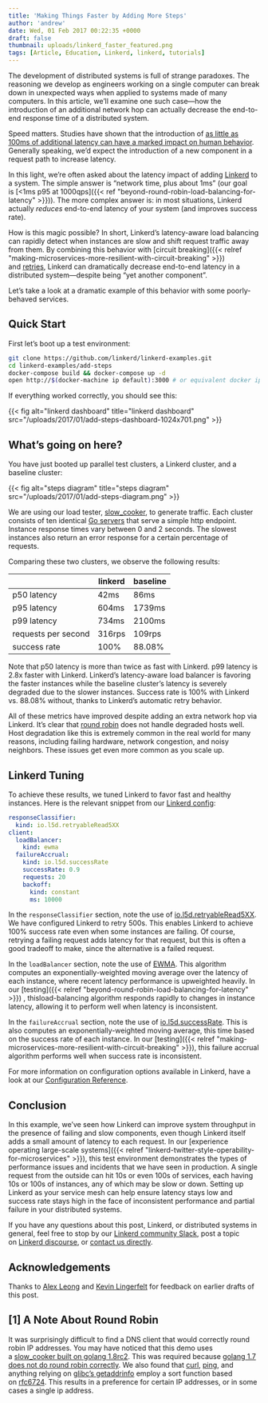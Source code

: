 ```yaml
---
title: 'Making Things Faster by Adding More Steps'
author: 'andrew'
date: Wed, 01 Feb 2017 00:22:35 +0000
draft: false
thumbnail: uploads/linkerd_faster_featured.png
tags: [Article, Education, Linkerd, linkerd, tutorials]
---
```


The development of distributed systems is full of strange paradoxes. The
reasoning we develop as engineers working on a single computer can break down in
unexpected ways when applied to systems made of many computers. In this article,
we’ll examine one such case—how the introduction of an additional network hop
can actually decrease the end-to-end response time of a distributed system.

Speed matters. Studies have shown that the introduction of [as little as 100ms
of additional latency can have a marked impact on human
behavior](https://research.googleblog.com/2009/06/speed-matters.html). Generally
speaking, we’d expect the introduction of a new component in a request path to
increase latency.

In this light, we’re often asked about the latency impact of
adding [Linkerd](https://linkerd.io/) to a system. The simple answer is “network
time, plus about 1ms” (our goal is [<1ms p95 at
1000qps]({{< ref "beyond-round-robin-load-balancing-for-latency" >}})). The more
complex answer is: in most situations, Linkerd actually *reduces* end-to-end
latency of your system (and improves success rate).

How is this magic possible? In short, Linkerd’s latency-aware load balancing can
rapidly detect when instances are slow and shift request traffic away from them.
By combining this behavior with [circuit
breaking]({{< relref
"making-microservices-more-resilient-with-circuit-breaking" >}})
and [retries](https://linkerd.io/config/0.8.6/linkerd/index.html#http-response-classifiers),
Linkerd can dramatically decrease end-to-end latency in a distributed
system—despite being “yet another component”.

Let’s take a look at a dramatic example of this behavior with some
poorly-behaved services.

## Quick Start

First let’s boot up a test environment:

```bash
git clone https://github.com/linkerd/linkerd-examples.git
cd linkerd-examples/add-steps
docker-compose build && docker-compose up -d
open http://$(docker-machine ip default):3000 # or equivalent docker ip address
```

If everything worked correctly, you should see this:

{{< fig
  alt="linkerd dashboard"
  title="linkerd dashboard"
  src="/uploads/2017/01/add-steps-dashboard-1024x701.png" >}}

## What’s going on here?

You have just booted up parallel test clusters, a Linkerd cluster, and a
baseline cluster:

{{< fig
  alt="steps diagram"
  title="steps diagram"
  src="/uploads/2017/01/add-steps-diagram.png" >}}

We are using our load
tester, [slow_cooker](https://github.com/BuoyantIO/slow_cooker), to generate
traffic. Each cluster consists of ten identical [Go servers][server] that
serve a simple http endpoint. Instance response times vary between 0 and 2
seconds. The slowest instances also return an error response for a certain
percentage of requests.

Comparing these two clusters, we observe the following results:

|                     | linkerd | baseline |
| ------------------- | ------- | -------- |
| p50 latency         | 42ms    | 86ms     |
| p95 latency         | 604ms   | 1739ms   |
| p99 latency         | 734ms   | 2100ms   |
| requests per second | 316rps  | 109rps   |
| success rate        | 100%    | 88.08%   |

Note that p50 latency is more than twice as fast with Linkerd. p99 latency is
2.8x faster with Linkerd. Linkerd’s latency-aware load balancer is favoring the
faster instances while the baseline cluster’s latency is severely degraded due
to the slower instances. Success rate is 100% with Linkerd vs. 88.08% without,
thanks to Linkerd’s automatic retry behavior.

All of these metrics have improved despite adding an extra network hop via
Linkerd. It’s clear that [round
robin](/2017/02/01/making-things-faster-by-adding-more-steps/#1-a-note-about-round-robin)
does not handle degraded hosts well. Host degradation like this is extremely
common in the real world for many reasons, including failing hardware, network
congestion, and noisy neighbors. These issues get even more common as you scale
up.

## Linkerd Tuning

To achieve these results, we tuned Linkerd to favor fast and healthy instances.
Here is the relevant snippet from our [Linkerd
config](https://github.com/linkerd/linkerd-examples/blob/master/add-steps/linkerd.yml):

```yml
responseClassifier:
  kind: io.l5d.retryableRead5XX
client:
  loadBalancer:
    kind: ewma
  failureAccrual:
    kind: io.l5d.successRate
    successRate: 0.9
    requests: 20
    backoff:
      kind: constant
      ms: 10000
```

In the `responseClassifier` section, note the use
of [io.l5d.retryableRead5XX](https://linkerd.io/config/0.8.6/linkerd/index.html#retryable-read-5xx).
We have configured Linkerd to retry 500s. This enables Linkerd to achieve 100%
success rate even when some instances are failing. Of course, retrying a failing
request adds latency for that request, but this is often a good tradeoff to
make, since the alternative is a failed request.

In the `loadBalancer` section, note the use
of [EWMA](https://linkerd.io/config/0.8.6/linkerd/index.html#power-of-two-choices-peak-ewma).
This algorithm computes an exponentially-weighted moving average over the
latency of each instance, where recent latency performance is upweighted
heavily. In our [testing]({{< relref
"beyond-round-robin-load-balancing-for-latency" >}})
, thisload-balancing algorithm responds rapidly to changes in instance latency,
allowing it to perform well when latency is inconsistent.

In the `failureAccrual` section, note the use
of [io.l5d.successRate](https://linkerd.io/config/0.8.6/linkerd/index.html#success-rate).
This is also computes an exponentially-weighted moving average, this time based
on the success rate of each instance. In
our [testing]({{< relref
"making-microservices-more-resilient-with-circuit-breaking" >}}), this
failure accrual algorithm performs well when success rate is inconsistent.

For more information on configuration options available in Linkerd, have a look
at our [Configuration
Reference](https://linkerd.io/config/latest/linkerd/index.html).

## Conclusion

In this example, we’ve seen how Linkerd can improve system throughput in the
presence of failing and slow components, even though Linkerd itself adds a small
amount of latency to each request. In our [experience operating large-scale
systems]({{< relref "linkerd-twitter-style-operability-for-microservices" >}}),
this test environment demonstrates the types of performance issues and incidents
that we have seen in production. A single request from the outside can hit 10s
or even 100s of services, each having 10s or 100s of instances, any of which may
be slow or down. Setting up Linkerd as your service mesh can help ensure latency
stays low and success rate stays high in the face of inconsistent performance
and partial failure in your distributed systems.

If you have any questions about this post, Linkerd, or distributed systems in
general, feel free to stop by our [Linkerd community
Slack](http://slack.linkerd.io/), post a topic on [Linkerd
discourse](https://discourse.linkerd.io/), or [contact us
directly](https://linkerd.io/overview/help/).

## Acknowledgements

Thanks to [Alex Leong](https://twitter.com/adlleong) and [Kevin
Lingerfelt](https://twitter.com/klingerf) for feedback on earlier drafts of this
post.

## \[1\] A Note About Round Robin

It was surprisingly difficult to find a DNS client that would correctly round
robin IP addresses. You may have noticed that this demo uses a [slow_cooker
built on golang 1.8rc2][add-steps]. This was required because [golang 1.7 does
not do round robin correctly][round-robin]. We also found
that [curl][curl], [ping][ping], and anything relying on [glibc’s
getaddrinfo][glibc] employ a sort function based
on [rfc6724](https://tools.ietf.org/html/rfc6724#section-6). This results in a
preference for certain IP addresses, or in some cases a single ip address.

[server]: https://github.com/linkerd/linkerd-examples/blob/master/add-steps/server.go
[add-steps]: https://github.com/linkerd/linkerd-examples/blob/master/add-steps/docker-compose.yml#L154
[round-robin]: https://github.com/golang/go/commit/116da1c64a2db0387f38f8d062378b62bf0f377e
[curl]: https://github.com/curl/curl/blob/6e12bb7cbeda99be8a9c2aace18180784b6b7e26/lib/curl_addrinfo.c#L124
[ping]: https://github.com/iputils/iputils/blob/f7710a17c4d5994313a64583f511bcdb9559f2a9/ping.c#L519
[glibc]: https://github.com/lattera/glibc/blob/be971a2b1c7828d94c41edd5cd22c1d9dcef1b6e/sysdeps/posix/getaddrinfo.c#L1590
